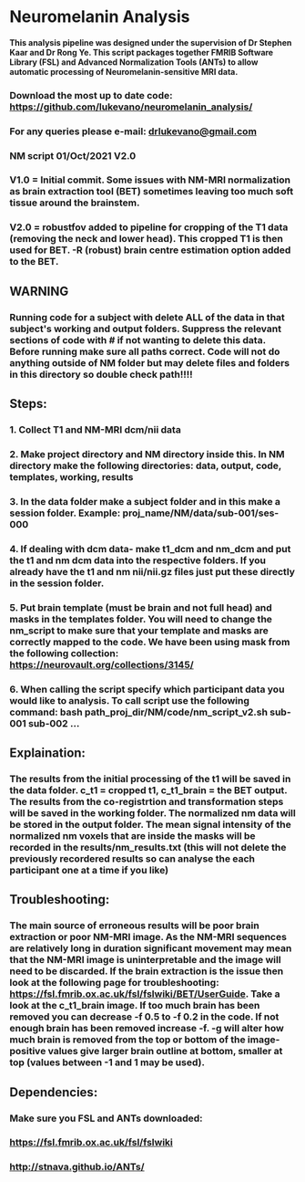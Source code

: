 # Neuromelanin Analysis

#### This analysis pipeline was designed under the supervision of Dr Stephen Kaar and Dr Rong Ye. This script packages together FMRIB Software Library (FSL) and Advanced Normalization Tools (ANTs) to allow automatic processing of Neuromelanin-sensitive MRI data.

### Download the most up to date code: https://github.com/lukevano/neuromelanin_analysis/

### For any queries please e-mail: drlukevano@gmail.com

### NM script 01/Oct/2021 V2.0

### V1.0 = Initial commit. Some issues with NM-MRI normalization as brain extraction tool (BET) sometimes leaving too much soft tissue around the brainstem.
### V2.0 = robustfov added to pipeline for cropping of the T1 data (removing the neck and lower head). This cropped T1 is then used for BET. -R (robust) brain centre estimation option added to the BET.

## WARNING

### Running code for a subject with delete ALL of the data in that subject's working and output folders. Suppress the relevant sections of code with # if not wanting to delete this data. Before running make sure all paths correct. Code will not do anything outside of NM folder but may delete files and folders in this directory so double check path!!!!

## Steps:

### 1. Collect T1 and NM-MRI dcm/nii data
### 2. Make project directory and NM directory inside this. In NM directory make the following directories: data, output, code, templates, working, results
### 3. In the data folder make a subject folder and in this make a session folder. Example: proj_name/NM/data/sub-001/ses-000
### 4. If dealing with dcm data- make t1_dcm and nm_dcm and put the t1 and nm dcm data into the respective folders. If you already have the t1 and nm nii/nii.gz files just put these directly in the session folder.
### 5. Put brain template (must be brain and not full head) and masks in the templates folder. You will need to change the nm_script to make sure that your template and masks are correctly mapped to the code. We have been using mask from the following collection: https://neurovault.org/collections/3145/
### 6. When calling the script specify which participant data you would like to analysis. To call script use the following command: bash path_proj_dir/NM/code/nm_script_v2.sh sub-001 sub-002 ...

## Explaination:

### The results from the initial processing of the t1 will be saved in the data folder. c_t1 = cropped t1, c_t1_brain = the BET output. The results from the co-registrtion and transformation steps will be saved in the working folder. The normalized nm data will be stored in the output folder. The mean signal intensity of the normalized nm voxels that are inside the masks will be recorded in the results/nm_results.txt (this will not delete the previously recordered results so can analyse the each participant one at a time if you like)

## Troubleshooting:

### The main source of erroneous results will be poor brain extraction or poor NM-MRI image. As the NM-MRI sequences are relatively long in duration significant movement may mean that the NM-MRI image is uninterpretable and the image will need to be discarded. If the brain extraction is the issue then look at the following page for troubleshooting: https://fsl.fmrib.ox.ac.uk/fsl/fslwiki/BET/UserGuide. Take a look at the c_t1_brain image. If too much brain has been removed you can decrease -f 0.5 to -f 0.2 in the code. If not enough brain has been removed increase -f. -g will alter how much brain is removed from the top or bottom of the image- positive values give larger brain outline at bottom, smaller at top (values between -1 and 1 may be used).

## Dependencies:

### Make sure you FSL and ANTs downloaded:
### https://fsl.fmrib.ox.ac.uk/fsl/fslwiki
### http://stnava.github.io/ANTs/
